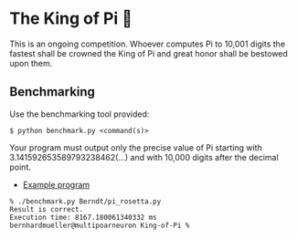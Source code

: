 # The King of Pi 👑

This is an ongoing competition. Whoever computes Pi to 10,001 digits the fastest shall be crowned the King of Pi and great honor shall be bestowed upon them.

## Benchmarking

Use the benchmarking tool provided:

```
$ python benchmark.py <command(s)>
```

Your program must output only the precise value of Pi starting with 3.141592653589793238462(...) and with 10,000 digits after the decimal point.

- [Example program](Berndt/pi_rosetta.py)

```
% ./benchmark.py Berndt/pi_rosetta.py 
Result is correct.
Execution time: 8167.180061340332 ms
bernhardmueller@multipoarneuron King-of-Pi %
```
